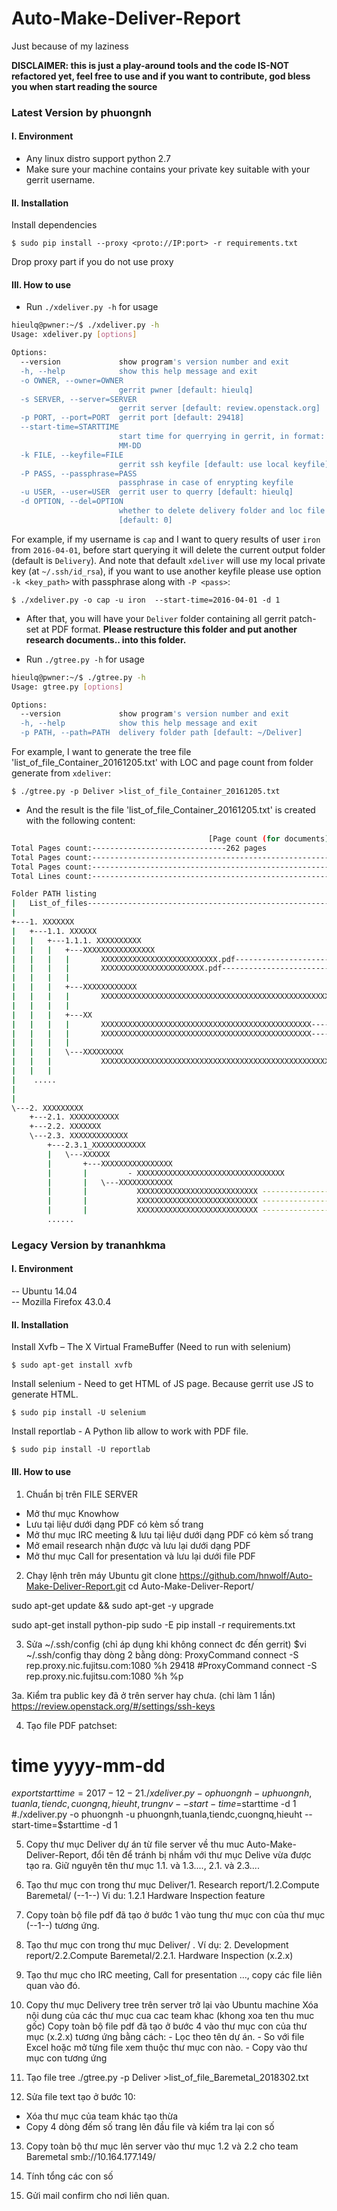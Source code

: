 # Auto-Make-Deliver-Report
Just because of my laziness

**DISCLAIMER: this is just a play-around tools and the code IS-NOT refactored yet, feel free to use and if you want to contribute, god bless you when start reading the source**


### Latest Version by phuongnh
#### I. Environment
- Any linux distro support python 2.7
- Make sure your machine contains your private key suitable with your gerrit username.

#### II. Installation
Install dependencies

  `$ sudo pip install --proxy <proto://IP:port> -r requirements.txt`

Drop proxy part if you do not use proxy


#### III. How to use
- Run `./xdeliver.py -h` for usage

```bash
hieulq@pwner:~/$ ./xdeliver.py -h
Usage: xdeliver.py [options]

Options:
  --version             show program's version number and exit
  -h, --help            show this help message and exit
  -o OWNER, --owner=OWNER
                        gerrit pwner [default: hieulq]
  -s SERVER, --server=SERVER
                        gerrit server [default: review.openstack.org]
  -p PORT, --port=PORT  gerrit port [default: 29418]
  --start-time=STARTTIME
                        start time for querrying in gerrit, in format: YYYY-
                        MM-DD
  -k FILE, --keyfile=FILE
                        gerrit ssh keyfile [default: use local keyfile]
  -P PASS, --passphrase=PASS
                        passphrase in case of enrypting keyfile
  -u USER, --user=USER  gerrit user to querry [default: hieulq]
  -d OPTION, --del=OPTION
                        whether to delete delivery folder and loc file
                        [default: 0]
```

For example, if my username is `cap` and I want to query results of user `iron` from `2016-04-01`, before start querying it will delete the current output folder (default is `Delivery`). And note that default `xdeliver` will use my local private key (at `~/.ssh/id_rsa`), if you want to use another keyfile please use option `-k <key_path>` with passphrase along with `-P <pass>`:

   `$ ./xdeliver.py -o cap -u iron  --start-time=2016-04-01 -d 1`

- After that, you will have your `Deliver` folder containing all gerrit patch-set at PDF format. **Please restructure this folder and put another research documents.. into this folder.**

- Run `./gtree.py -h` for usage

```bash
hieulq@pwner:~/$ ./gtree.py -h
Usage: gtree.py [options]

Options:
  --version             show program's version number and exit
  -h, --help            show this help message and exit
  -p PATH, --path=PATH  delivery folder path [default: ~/Deliver]

```

For example, I want to generate the tree file 'list_of_file_Container_20161205.txt' with LOC and page count from folder generate from `xdeliver`:
   
   `$ ./gtree.py -p Deliver >list_of_file_Container_20161205.txt`

- And the result is the file 'list_of_file_Container_20161205.txt' is created with the following content:

```bash
                                            [Page count (for documents)]   [Page count (for source code)]  [Page count (for both)]  [Line count (for source code)]
Total Pages count:------------------------------262 pages
Total Pages count:--------------------------------------------------------------19592 pages
Total Pages count:-----------------------------------------------------------------------------------------------19854 pages
Total Lines count:----------------------------------------------------------------------------------------------------------------------551160 insertion(+), 166573 deletions(-)

Folder PATH listing
|   List_of_files---------------------------------------------------------------------------38
|   
+---1. XXXXXXX
|   +---1.1. XXXXXX
|   |   +---1.1.1. XXXXXXXXXX
|   |   |   +---XXXXXXXXXXXXXXXX
|   |   |   |       XXXXXXXXXXXXXXXXXXXXXXXXXX.pdf------------------------------------------16
|   |   |   |       XXXXXXXXXXXXXXXXXXXXXXX.pdf---------------------------------------------20
|   |   |   |       
|   |   |   +---XXXXXXXXXXXX
|   |   |   |       XXXXXXXXXXXXXXXXXXXXXXXXXXXXXXXXXXXXXXXXXXXXXXXXXXXXXXXXXXXXXX----------1
|   |   |   |       
|   |   |   +---XX
|   |   |   |       XXXXXXXXXXXXXXXXXXXXXXXXXXXXXXXXXXXXXXXXXXXXXXX-------------------------21
|   |   |   |       XXXXXXXXXXXXXXXXXXXXXXXXXXXXXXXXXXXXXXXXXXXXXXX-------------------------20
|   |   |   |       
|   |   |   \---XXXXXXXXX
|   |   |           XXXXXXXXXXXXXXXXXXXXXXXXXXXXXXXXXXXXXXXXXXXXXXXXXXXX--------------------15
|   |   |  
|    .....
|
|       
\---2. XXXXXXXXX
    +---2.1. XXXXXXXXXXX
    +---2.2. XXXXXXX
    \---2.3. XXXXXXXXXXXXX
        +---2.3.1_XXXXXXXXXXXX
        |   \---XXXXXX
        |       +---XXXXXXXXXXXXXXXX
        |       |         - XXXXXXXXXXXXXXXXXXXXXXXXXXXXXXXXX
        |       |   \---XXXXXXXXXXXX
        |       |           XXXXXXXXXXXXXXXXXXXXXXXXXXX ------------------------------------------------------------58 insertions(+), 28 deletions(-)
        |       |           XXXXXXXXXXXXXXXXXXXXXXXXXXX ------------------------------------------------------------57 insertions(+), 28 deletions(-)
        |       |           XXXXXXXXXXXXXXXXXXXXXXXXXXX ------------------------------------------------------------62 insertions(+), 28 deletions(-)
        ......
```

### Legacy Version by trananhkma
#### I. Environment
-- Ubuntu 14.04 <br>
-- Mozilla Firefox 43.0.4

#### II. Installation
Install Xvfb – The X Virtual FrameBuffer (Need to run with selenium)

  `$ sudo apt-get install xvfb`

Install selenium - Need to get HTML of JS page. Because gerrit use JS to generate HTML.

  `$ sudo pip install -U selenium`

Install reportlab - A Python lib allow to work with PDF file.

  `$ sudo pip install -U reportlab`


#### III. How to use
1. Chuẩn bị trên FILE SERVER
  - Mở thư mục Knowhow
  - Lưu tại liệư dưới dạng PDF có kèm số trang
  - Mở thư mục IRC meeting & lưu tại liệư dưới dạng PDF có kèm số trang
  - Mở email research nhận được và lưu lại dưới dạng PDF
  - Mở thư mục Call for presentation và lưu lại dưới file PDF

2. Chạy lệnh trên máy Ubuntu
git clone https://github.com/hnwolf/Auto-Make-Deliver-Report.git
cd Auto-Make-Deliver-Report/

sudo apt-get update && sudo apt-get -y upgrade

sudo apt-get install python-pip
sudo -E pip install -r requirements.txt

3. Sửa ~/.ssh/config (chỉ áp dụng khi không connect đc đến gerrit)
$vi ~/.ssh/config
thay dòng 2 bằng dòng:
ProxyCommand connect -S rep.proxy.nic.fujitsu.com:1080 %h 29418
#ProxyCommand connect -S rep.proxy.nic.fujitsu.com:1080 %h %p

3a. Kiểm tra public key đã ở trên server hay chưa. (chỉ làm 1 lần)
https://review.openstack.org/#/settings/ssh-keys

4. Tạo file PDF patchset:
# time yyyy-mm-dd
$export starttime=2017-12-21
./xdeliver.py -o phuongnh -u phuongnh,tuanla,tiendc,cuongnq,hieuht,trungnv --start-time=$starttime -d 1
#./xdeliver.py -o phuongnh -u phuongnh,tuanla,tiendc,cuongnq,hieuht --start-time=$starttime -d 1

5. Copy thư mục Deliver dự án từ file server về thu muc Auto-Make-Deliver-Report, đổi tên để tránh bị nhầm với thư mục Delive vừa được tạo ra. Giữ nguyên tên thư mục 1.1. và 1.3...., 2.1. và 2.3....

6. Tạo thư mục con trong thư mục Deliver/1. Research report/1.2.Compute Baremetal/ (--1--)
         Vi du: 1.2.1 Hardware Inspection feature

7. Copy toàn bộ file pdf đã tạo ở bước 1 vào tung thư mục con của thư mục (--1--) tương ứng.

8. Tạo thư mục con trong thư mục Deliver/ . Ví dụ:
         2. Development report/2.2.Compute Baremetal/2.2.1. Hardware Inspection (x.2.x)

9. Tạo thư mục cho IRC meeting, Call for presentation ..., copy các file liên quan vào đó.

10. Copy thư mục Delivery tree trên server trở lại vào Ubuntu machine
     Xóa nội dung của các thư mục cua cac team khac (khong xoa ten thu muc gốc)
        Copy toàn bộ file pdf đã tạo ở bước 4 vào thư mục con của thư mục (x.2.x) tương ứng bằng cách:
         - Lọc theo tên dự án.
         - So với file Excel hoặc mở từng file xem thuộc thư mục con nào.
         - Copy vào thư mục con tương ứng

11. Tạo file tree
./gtree.py -p Deliver >list_of_file_Baremetal_2018302.txt

12. Sửa file text tạo ở bước 10:
  - Xóa thư mục của team khác tạo thừa
  - Copy 4 dòng đếm số trang lên đầu file và kiểm tra lại con số

13. Copy toàn bộ thư mục lên server vào thư mục 1.2 và 2.2 cho team Baremetal smb://10.164.177.149/

14. Tính tổng các con số

15. Gửi mail confirm cho nơi liên quan.
